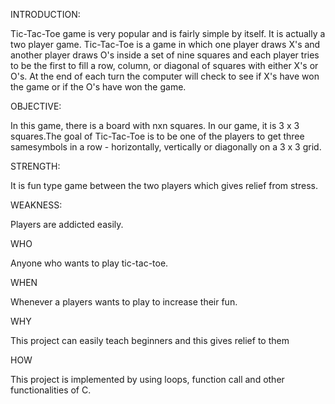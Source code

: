 INTRODUCTION:

Tic-Tac-Toe game is very popular and is fairly simple by itself. It is actually a two player game. Tic-Tac-Toe is a game in which one player draws X's and another player draws O's inside a set of nine squares and each player tries to be the first to fill a row, column, or diagonal of squares with either X's or O's. At the end of each turn the computer will check to see if X's have won the game or if the O's have won the game.

OBJECTIVE:

In this game, there is a board with nxn squares. In our game, it is 3 x 3 squares.The goal of Tic-Tac-Toe is to be one of the players to get three samesymbols in a row - horizontally, vertically or diagonally on a 3 x 3 grid.

STRENGTH:

It is fun type game between the two players which gives relief from stress.

WEAKNESS:

Players are addicted easily.

WHO

Anyone who wants to play tic-tac-toe.

WHEN

Whenever a players wants to play to increase their fun.

WHY

This project can easily teach beginners and this gives relief to them

HOW

This project is implemented by using loops, function call and other functionalities of C.

